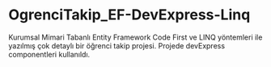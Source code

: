 # OgrenciTakip_EF-DevExpress-Linq
Kurumsal Mimari Tabanlı Entity Framework Code First ve LINQ yöntemleri ile yazılmış çok detaylı bir öğrenci takip projesi.
Projede devExpress componentleri kullanıldı.
